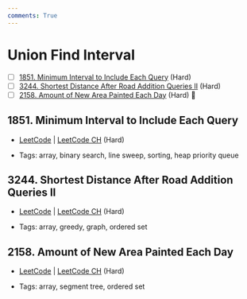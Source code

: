 ```yaml
---
comments: True
---
```


# Union Find Interval

- [ ] [1851. Minimum Interval to Include Each Query](https://leetcode.cn/problems/minimum-interval-to-include-each-query/) (Hard)
- [ ] [3244. Shortest Distance After Road Addition Queries II](https://leetcode.cn/problems/shortest-distance-after-road-addition-queries-ii/) (Hard)
- [ ] [2158. Amount of New Area Painted Each Day](https://leetcode.cn/problems/amount-of-new-area-painted-each-day/) (Hard) 👑

## 1851. Minimum Interval to Include Each Query

-   [LeetCode](https://leetcode.com/problems/minimum-interval-to-include-each-query/) | [LeetCode CH](https://leetcode.cn/problems/minimum-interval-to-include-each-query/) (Hard)

-   Tags: array, binary search, line sweep, sorting, heap priority queue

## 3244. Shortest Distance After Road Addition Queries II

-   [LeetCode](https://leetcode.com/problems/shortest-distance-after-road-addition-queries-ii/) | [LeetCode CH](https://leetcode.cn/problems/shortest-distance-after-road-addition-queries-ii/) (Hard)

-   Tags: array, greedy, graph, ordered set

## 2158. Amount of New Area Painted Each Day

-   [LeetCode](https://leetcode.com/problems/amount-of-new-area-painted-each-day/) | [LeetCode CH](https://leetcode.cn/problems/amount-of-new-area-painted-each-day/) (Hard)

-   Tags: array, segment tree, ordered set
